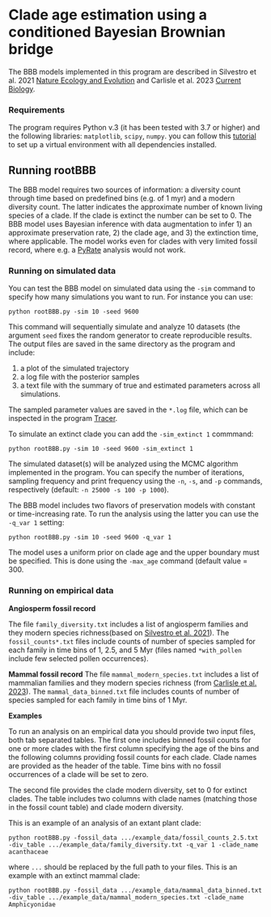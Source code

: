 # Clade age estimation using a conditioned Bayesian Brownian bridge

The BBB models implemented in this program are described in Silvestro et al. 2021 [Nature Ecology and Evolution](https://doi.org/10.1038/s41559-020-01387-8) and Carlisle et al. 2023 [Current Biology](https://doi.org/10.1016/j.cub.2023.06.016). 


### Requirements
The program requires Python v.3 (it has been tested with 3.7 or higher) and the following libraries: `matplotlib`, `scipy`, `numpy`.
you can follow this [tutorial](https://github.com/dsilvestro/PyRate/blob/master/tutorials/pyrate_tutorial_0.md) to set up a virtual environment with all dependencies installed.

## Running rootBBB
The BBB model requires two sources of information: a diversity count through time based on predefined bins (e.g. of 1 myr) and a modern diversity count. The latter indicates the approximate number of known living species of a clade. If the clade is extinct the number can be set to 0. The BBB model uses Bayesian inference with data augmentation to infer 1) an approximate preservation rate, 2) the clade age, and 3) the extinction time, where applicable. The model works even for clades with very limited fossil record, where e.g. a [PyRate](https://github.com/dsilvestro/PyRate) analysis would not work. 


### Running on simulated data
You can test the BBB model on simulated data using the `-sim` command to specify how many simulations you want to run. 
For instance you can use:

```
python rootBBB.py -sim 10 -seed 9600
```

This command will sequentially simulate and analyze 10 datasets (the argument `seed` fixes the random generator to create reproducible results. The output files are saved in the same directory as the program and include:  
1. a plot of the simulated trajectory  
2. a log file with the posterior samples  
3. a text file with the summary of true and estimated parameters across all simulations.

The sampled parameter values are saved in the `*.log` file, which can be inspected in the program [Tracer](https://beast.community/tracer).

To simulate an extinct clade you can add the `-sim_extinct 1` commmand:

```
python rootBBB.py -sim 10 -seed 9600 -sim_extinct 1
```
The simulated dataset(s) will be analyzed using the MCMC algorithm implemented in the program. You can specify the number of iterations, sampling frequency and print frequency using the `-n`, `-s`, and `-p` commands, respectively (default: `-n 25000 -s 100 -p 1000`). 

The BBB model includes two flavors of preservation models with constant or time-increasing rate. To run the analysis using the latter you can use the `-q_var 1` setting: 

```
python rootBBB.py -sim 10 -seed 9600 -q_var 1
```

The model uses a uniform prior on clade age and the upper boundary must be specified. This is done using the `-max_age` command (default value = 300. 


### Running on empirical data

**Angiosperm fossil record**

The file `family_diversity.txt` includes a list of angiosperm families and they modern species richness(based on [Silvestro et al. 2021](https://doi.org/10.1038/s41559-020-01387-8)). The `fossil_counts*.txt` files include counts of number of species sampled for each family in time bins of 1, 2.5, and 5 Myr (files named `*with_pollen` include few selected pollen occurrences).  

**Mammal fossil record**
The file `mammal_modern_species.txt` includes a list of mammalian families and they modern species richness (from [Carlisle et al. 2023](https://doi.org/10.1016/j.cub.2023.06.016)). The `mammal_data_binned.txt` file includes counts of number of species sampled for each family in time bins of 1 Myr.  


**Examples**

To run an analysis on an empirical data you should provide two input files, both tab separated tables. The first one includes binned fossil counts for one or more clades with the first column specifying the age of the bins and the following columns providing fossil counts for each clade. Clade names are provided as the header of the table. 
Time bins with no fossil occurrences of a clade will be set to zero. 

The second file provides the clade modern diversity, set to 0 for extinct clades. The table includes two columns with clade names (matching those in the fossil count table) and clade modern diversity. 


This is an example of an analysis of an extant plant clade:

```
python rootBBB.py -fossil_data .../example_data/fossil_counts_2.5.txt -div_table .../example_data/family_diversity.txt -q_var 1 -clade_name acanthaceae
```

where `...` should be replaced by the full path to your files. 
This is an example with an extinct mammal clade:

```
python rootBBB.py -fossil_data .../example_data/mammal_data_binned.txt -div_table .../example_data/mammal_modern_species.txt -clade_name Amphicyonidae
```


